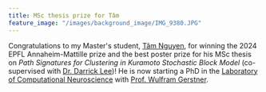 ```yaml
---
title: MSc thesis prize for Tâm
feature_image: "/images/background_image/IMG_9380.JPG"
---
```


Congratulations to my Master's student, [Tâm Nguyen](https://people.epfl.ch/tam.nguyen?lang=en), for winning the 2024 EPFL Annaheim-Mattille prize and the best poster prize for his MSc thesis on *Path Signatures for Clustering in Kuramoto Stochastic Block Model* (co-supervised with [Dr. Darrick Lee](https://darricklee.com))! He is now starting a PhD in the [Laboratory of Computational Neuroscience](https://www.epfl.ch/labs/lcn/) with [Prof. Wulfram Gerstner](https://lcnwww.epfl.ch/gerstner/).
